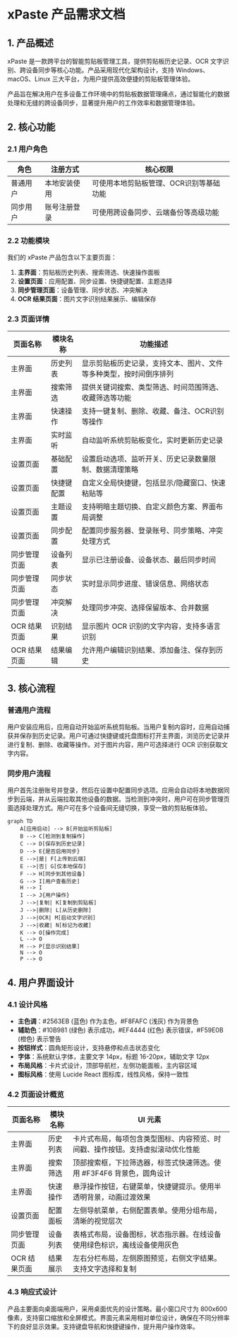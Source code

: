 # xPaste 产品需求文档

## 1. 产品概述

xPaste 是一款跨平台的智能剪贴板管理工具，提供剪贴板历史记录、OCR 文字识别、跨设备同步等核心功能。产品采用现代化架构设计，支持 Windows、macOS、Linux 三大平台，为用户提供高效便捷的剪贴板管理体验。

产品旨在解决用户在多设备工作环境中的剪贴板数据管理痛点，通过智能化的数据处理和无缝的跨设备同步，显著提升用户的工作效率和数据管理体验。

## 2. 核心功能

### 2.1 用户角色

| 角色 | 注册方式 | 核心权限 |
|------|----------|----------|
| 普通用户 | 本地安装使用 | 可使用本地剪贴板管理、OCR识别等基础功能 |
| 同步用户 | 账号注册登录 | 可使用跨设备同步、云端备份等高级功能 |

### 2.2 功能模块

我们的 xPaste 产品包含以下主要页面：

1. **主界面**：剪贴板历史列表、搜索筛选、快速操作面板
2. **设置页面**：应用配置、同步设置、快捷键配置、主题选择
3. **同步管理页面**：设备管理、同步状态、冲突解决
4. **OCR 结果页面**：图片文字识别结果展示、编辑保存

### 2.3 页面详情

| 页面名称 | 模块名称 | 功能描述 |
|----------|----------|----------|
| 主界面 | 历史列表 | 显示剪贴板历史记录，支持文本、图片、文件等多种类型，按时间倒序排列 |
| 主界面 | 搜索筛选 | 提供关键词搜索、类型筛选、时间范围筛选、收藏筛选等功能 |
| 主界面 | 快速操作 | 支持一键复制、删除、收藏、备注、OCR识别等操作 |
| 主界面 | 实时监听 | 自动监听系统剪贴板变化，实时更新历史记录 |
| 设置页面 | 基础配置 | 设置启动选项、监听开关、历史记录数量限制、数据清理策略 |
| 设置页面 | 快捷键配置 | 自定义全局快捷键，包括显示/隐藏窗口、快速粘贴等 |
| 设置页面 | 主题设置 | 支持明暗主题切换、自定义颜色方案、界面布局调整 |
| 设置页面 | 同步配置 | 配置同步服务器、登录账号、同步策略、冲突处理方式 |
| 同步管理页面 | 设备列表 | 显示已注册设备、设备状态、最后同步时间 |
| 同步管理页面 | 同步状态 | 实时显示同步进度、错误信息、网络状态 |
| 同步管理页面 | 冲突解决 | 处理同步冲突、选择保留版本、合并数据 |
| OCR 结果页面 | 识别结果 | 显示图片 OCR 识别的文字内容，支持多语言识别 |
| OCR 结果页面 | 结果编辑 | 允许用户编辑识别结果、添加备注、保存到历史 |

## 3. 核心流程

### 普通用户流程
用户安装应用后，应用自动开始监听系统剪贴板。当用户复制内容时，应用自动捕获并保存到历史记录。用户可通过快捷键或托盘图标打开主界面，浏览历史记录并进行复制、删除、收藏等操作。对于图片内容，用户可选择进行 OCR 识别获取文字内容。

### 同步用户流程
用户首先注册账号并登录，然后在设置中配置同步选项。应用会自动将本地数据同步到云端，并从云端拉取其他设备的数据。当检测到冲突时，用户可在同步管理页面选择处理方式。用户可在多个设备间无缝切换，享受一致的剪贴板体验。

```mermaid
graph TD
    A[应用启动] --> B[开始监听剪贴板]
    B --> C[检测到复制操作]
    C --> D[保存到历史记录]
    D --> E{是否启用同步}
    E -->|是| F[上传到云端]
    E -->|否| G[仅本地保存]
    F --> H[同步到其他设备]
    G --> I[用户查看历史]
    H --> I
    I --> J{用户操作}
    J -->|复制| K[复制到剪贴板]
    J -->|删除| L[从历史删除]
    J -->|OCR| M[启动文字识别]
    J -->|收藏| N[标记为收藏]
    K --> O[操作完成]
    L --> O
    M --> P[显示识别结果]
    N --> O
    P --> O
```

## 4. 用户界面设计

### 4.1 设计风格

- **主色调**：#2563EB (蓝色) 作为主色，#F8FAFC (浅灰) 作为背景色
- **辅助色**：#10B981 (绿色) 表示成功，#EF4444 (红色) 表示错误，#F59E0B (橙色) 表示警告
- **按钮样式**：圆角矩形设计，支持悬停和点击状态变化
- **字体**：系统默认字体，主要文字 14px，标题 16-20px，辅助文字 12px
- **布局风格**：卡片式设计，顶部导航栏，左侧功能面板，主内容区域
- **图标风格**：使用 Lucide React 图标库，线性风格，保持一致性

### 4.2 页面设计概览

| 页面名称 | 模块名称 | UI 元素 |
|----------|----------|----------|
| 主界面 | 历史列表 | 卡片式布局，每项包含类型图标、内容预览、时间戳、操作按钮。支持虚拟滚动优化性能 |
| 主界面 | 搜索筛选 | 顶部搜索框，下拉筛选器，标签式快速筛选。使用 #F3F4F6 背景色，圆角设计 |
| 主界面 | 快速操作 | 悬浮操作按钮，右键菜单，快捷键提示。使用半透明背景，动画过渡效果 |
| 设置页面 | 配置面板 | 左侧导航菜单，右侧配置表单。使用分组布局，清晰的视觉层次 |
| 同步管理页面 | 设备列表 | 表格式布局，设备图标，状态指示器。在线设备使用绿色标识，离线设备使用灰色 |
| OCR 结果页面 | 结果展示 | 左右分栏布局，左侧原图预览，右侧文字结果。支持文字选择和复制 |

### 4.3 响应式设计

产品主要面向桌面端用户，采用桌面优先的设计策略。最小窗口尺寸为 800x600 像素，支持窗口缩放和全屏模式。界面元素采用相对单位设计，确保在不同分辨率下的良好显示效果。支持键盘导航和快捷键操作，提升用户操作效率。